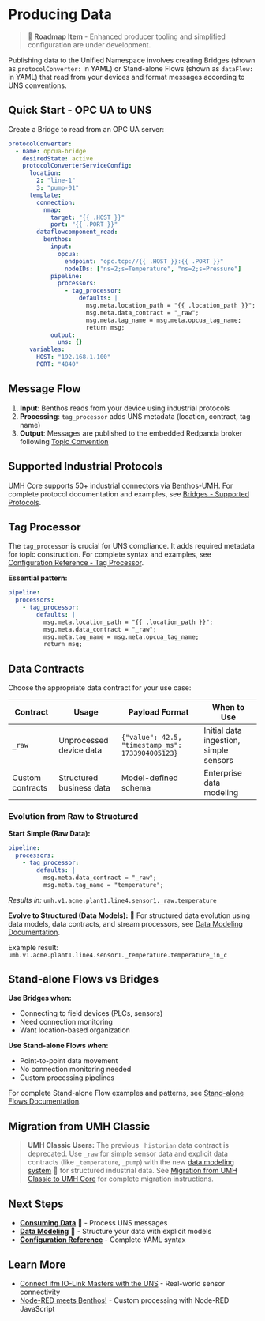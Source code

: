 # Producing Data

> 🚧 **Roadmap Item** - Enhanced producer tooling and simplified configuration are under development.

Publishing data to the Unified Namespace involves creating Bridges (shown as `protocolConverter:` in YAML) or Stand-alone Flows (shown as `dataFlow:` in YAML) that read from your devices and format messages according to UNS conventions.

## Quick Start - OPC UA to UNS

Create a Bridge to read from an OPC UA server:

```yaml
protocolConverter:
  - name: opcua-bridge
    desiredState: active
    protocolConverterServiceConfig:
      location:
        2: "line-1"
        3: "pump-01"
      template:
        connection:
          nmap:
            target: "{{ .HOST }}"
            port: "{{ .PORT }}"
        dataflowcomponent_read:
          benthos:
            input:
              opcua:
                endpoint: "opc.tcp://{{ .HOST }}:{{ .PORT }}"
                nodeIDs: ["ns=2;s=Temperature", "ns=2;s=Pressure"]
            pipeline:
              processors:
                - tag_processor:
                    defaults: |
                      msg.meta.location_path = "{{ .location_path }}";
                      msg.meta.data_contract = "_raw";
                      msg.meta.tag_name = msg.meta.opcua_tag_name;
                      return msg;
            output:
              uns: {}
      variables:
        HOST: "192.168.1.100"
        PORT: "4840"
```

## Message Flow

1. **Input**: Benthos reads from your device using industrial protocols
2. **Processing**: `tag_processor` adds UNS metadata (location, contract, tag name)
3. **Output**: Messages are published to the embedded Redpanda broker following [Topic Convention](topic-convention.md)

## Supported Industrial Protocols

UMH Core supports 50+ industrial connectors via Benthos-UMH. For complete protocol documentation and examples, see [Bridges - Supported Protocols](../data-flows/bridges.md#supported-protocols).

## Tag Processor

The `tag_processor` is crucial for UNS compliance. It adds required metadata for topic construction. For complete syntax and examples, see [Configuration Reference - Tag Processor](../../reference/configuration-reference.md#tag_processor).

**Essential pattern:**
```yaml
pipeline:
  processors:
    - tag_processor:
        defaults: |
          msg.meta.location_path = "{{ .location_path }}";
          msg.meta.data_contract = "_raw";  
          msg.meta.tag_name = msg.meta.opcua_tag_name;
          return msg;
```

## Data Contracts

Choose the appropriate data contract for your use case:

| Contract | Usage | Payload Format | When to Use |
|----------|--------|----------------|-------------|
| `_raw` | Unprocessed device data | `{"value": 42.5, "timestamp_ms": 1733904005123}` | Initial data ingestion, simple sensors |
| Custom contracts | Structured business data | Model-defined schema | Enterprise data modeling |

### Evolution from Raw to Structured

**Start Simple (Raw Data):**
```yaml
pipeline:
  processors:
    - tag_processor:
        defaults: |
          msg.meta.data_contract = "_raw";
          msg.meta.tag_name = "temperature";
```
*Results in:* `umh.v1.acme.plant1.line4.sensor1._raw.temperature`

**Evolve to Structured (Data Models):** 🚧
For structured data evolution using data models, data contracts, and stream processors, see [Data Modeling Documentation](../data-modeling/README.md).

Example result: `umh.v1.acme.plant1.line4.sensor1._temperature.temperature_in_c`

## Stand-alone Flows vs Bridges

**Use Bridges when:**
- Connecting to field devices (PLCs, sensors)
- Need connection monitoring
- Want location-based organization

**Use Stand-alone Flows when:**
- Point-to-point data movement
- No connection monitoring needed
- Custom processing pipelines

For complete Stand-alone Flow examples and patterns, see [Stand-alone Flows Documentation](../data-flows/stand-alone-flow.md).

## Migration from UMH Classic

> **UMH Classic Users:** The previous `_historian` data contract is deprecated. Use `_raw` for simple sensor data and explicit data contracts (like `_temperature`, `_pump`) with the new [data modeling system](../data-modeling/README.md) 🚧 for structured industrial data. See [Migration from UMH Classic to UMH Core](../../production/migration-from-classic.md) for complete migration instructions.

## Next Steps

- **[Consuming Data](consuming-data.md)** 🚧 - Process UNS messages
- **[Data Modeling](../data-modeling/README.md)** 🚧 - Structure your data with explicit models
- **[Configuration Reference](../../reference/configuration-reference.md)** - Complete YAML syntax

## Learn More

- [Connect ifm IO-Link Masters with the UNS](https://learn.umh.app/blog/connect-ifm-io-link-masters-with-the-uns/) - Real-world sensor connectivity
- [Node-RED meets Benthos!](https://learn.umh.app/blog/node-red-meets-benthos/) - Custom processing with Node-RED JavaScript

